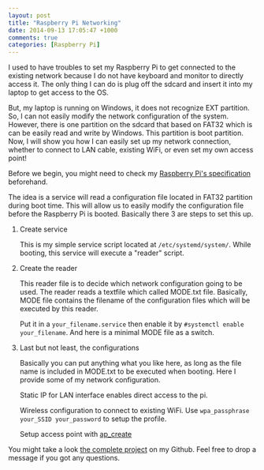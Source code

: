 ```yaml
---
layout: post
title: "Raspberry Pi Networking"
date: 2014-09-13 17:05:47 +1000
comments: true
categories: [Raspberry Pi]
---
```

I used to have troubles to set my Raspberry Pi to get connected to the existing network because I do not have keyboard and monitor to directly access it. The only thing I can do is plug off the sdcard and insert it into my laptop to get access to the OS.

But, my laptop is running on Windows, it does not recognize EXT partition. So, I can not easily modify the network configuration of the system. However, there is one partition on the sdcard that based on FAT32 which is can be easily read and write by Windows. This partition is boot partition. Now, I will show you how I can easily set up my network connection, whether to connect to LAN cable, existing WiFi, or even set my own access point!
<!-- more -->
Before we begin, you might need to check my [Raspberry Pi's specification](http://blog.eamca.com/blog/2014/bikinibottom/) beforehand.

The idea is a service will read a configuration file located in FAT32 partition during boot time. This will allow us to easily modify the configuration file before the Raspberry Pi is booted. Basically there 3 are steps to set this up.

1. Create service

   This is my simple service script located at `/etc/systemd/system/`. While booting, this service will execute a "reader" script.
   <script src="http://gist-it.eamca.com/github/spondbob/bikinibottom-mode/raw/master/bikinibottom-mode.service"></script>

2. Create the reader

   This reader file is to decide which network configuration going to be used. The reader reads a textfile which called MODE.txt file. Basically, MODE file contains the filename of the configuration files which will be executed by this reader.
   <script src="http://gist-it.eamca.com/github/spondbob/bikinibottom-mode/raw/master/bikinibottom-mode.sh"></script>
   Put it in a `your_filename.service` then enable it by `#systemctl enable your_filename`. And here is a minimal MODE file as a switch.
   <script src="http://gist-it.eamca.com/github/spondbob/bikinibottom-mode/raw/master/MODE.txt"></script>

3. Last but not least, the configurations

   Basically you can put anything what you like here, as long as the file name is included in MODE.txt to be executed when booting. Here I provide some of my network configuration.
   
   Static IP for LAN interface enables direct access to the pi.
   <script src="http://gist-it.eamca.com/github/spondbob/bikinibottom-mode/raw/master/scripts/eth0.sh"></script>
   
   Wireless configuration to connect to existing WiFi. Use `wpa_passphrase your_SSID your_password` to setup the profile.
   <script src="http://gist-it.eamca.com/github/spondbob/bikinibottom-mode/raw/master/scripts/wlan0.sh"></script>
   
   Setup access point with [ap_create](https://github.com/oblique/create_ap)
   <script src="http://gist-it.eamca.com/github/spondbob/bikinibottom-mode/raw/master/scripts/ap.sh"></script>

You might take a look [the complete project](https://github.com/spondbob/bikinibottom-mode/) on my Github. Feel free to drop a message if you got any questions.

